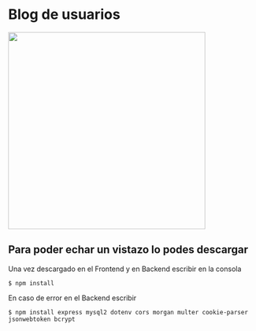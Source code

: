 # Blog de usuarios

<img src="https://leonidasvalen.github.io/Portfolio/img/blog.png" height="400px">



## Para poder echar un vistazo lo podes descargar

Una vez descargado en el Frontend y en Backend escribir en la consola

`$ npm install `

En caso de error en el Backend escribir

`$ npm install express mysql2 dotenv cors morgan multer cookie-parser jsonwebtoken bcrypt`
